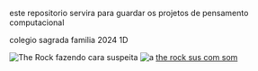 este repositorio servira para guardar os projetos de pensamento computacional

colegio sagrada familia 2024 1D


![The Rock fazendo cara suspeita](https://media1.tenor.com/m/z_0qn5PgD0sAAAAd/the-rock-look-the-rock-meme.gif)
            ![a](https://media1.tenor.com/m/NpIRDtlpMRAAAAAC/the-rock-rock-meme.gif)
[the rock sus com som](https://www.youtube.com/watch?v=Q86qH8z14Gw)
